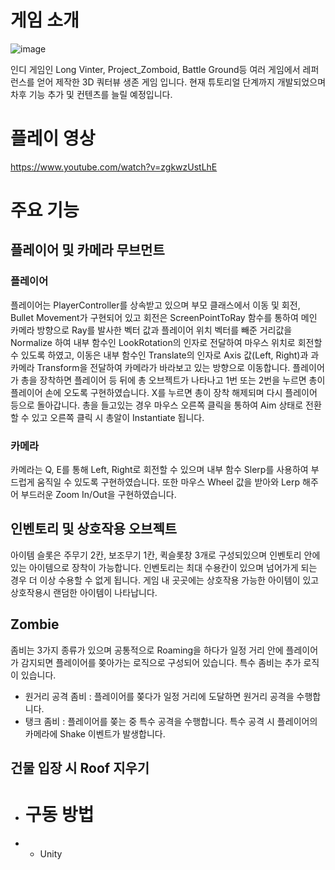 # 게임 소개
![image](https://github.com/choi-m-09/Zomvinter/assets/80871047/34ca965d-6f5f-4f0a-9140-f1c2aa847b14)

인디 게임인 Long Vinter, Project_Zomboid, Battle Ground등 여러 게임에서 레퍼런스를 얻어 제작한 3D 쿼터뷰 생존 게임 입니다. 현재 튜토리얼 단계까지 개발되었으며 차후 기능 추가 및 컨텐츠를 늘릴 예정입니다.
# 플레이 영상
https://www.youtube.com/watch?v=zgkwzUstLhE
# 주요 기능
## 플레이어 및 카메라 무브먼트
### 플레이어
플레이어는 PlayerController를 상속받고 있으며 부모 클래스에서 이동 및 회전, Bullet Movement가 구현되어 있고 회전은 ScreenPointToRay 함수를 통하여 메인 카메라 방향으로 Ray를 발사한 벡터 값과 플레이어 위치 벡터를 빼준 거리값을 Normalize 하여 내부 함수인 LookRotation의 인자로 전달하여 마우스 위치로 회전할 수 있도록 하였고, 이동은 내부 함수인 Translate의 인자로 Axis 값(Left, Right)과 과 카메라 Transform을 전달하여 카메라가 바라보고 있는 방향으로 이동합니다. 플레이어가 총을 장착하면 플레이어 등 뒤에 총 오브젝트가 나타나고 1번 또는 2번을 누르면 총이 플레이어 손에 오도록 구현하였습니다. X를 누르면 총이 장착 해제되며 다시 플레이어 등으로 돌아갑니다. 총을 들고있는 경우 마우스 오른쪽 클릭을 통하여 Aim 상태로 전환할 수 있고 오른쪽 클릭 시 총알이 Instantiate 됩니다.

### 카메라
카메라는 Q, E를 통해 Left, Right로 회전할 수 있으며 내부 함수 Slerp를 사용하여 부드럽게 움직일 수 있도록 구현하였습니다. 또한 마우스 Wheel 값을 받아와 Lerp 해주어 부드러운 Zoom In/Out을 구현하였습니다.

## 인벤토리 및 상호작용 오브젝트
아이템 슬롯은 주무기 2칸, 보조무기 1칸, 퀵슬롯창 3개로 구성되있으며 인벤토리 안에 있는 아이템으로 장착이 가능합니다. 인벤토리는 최대 수용칸이 있으며 넘어가게 되는 경우 더 이상 수용할 수 없게 됩니다.
게임 내 곳곳에는 상호작용 가능한 아이템이 있고 상호작용시 랜덤한 아이템이 나타납니다.

## Zombie
좀비는 3가지 종류가 있으며 공통적으로 Roaming을 하다가 일정 거리 안에 플레이어가 감지되면 플레이어를 쫒아가는 로직으로 구성되어 있습니다. 특수 좀비는 추가 로직이 있습니다.
+ 원거리 공격 좀비 : 플레이어를 쫒다가 일정 거리에 도달하면 원거리 공격을 수행합니다.
+ 탱크 좀비 : 플레이어를 쫒는 중 특수 공격을 수행합니다. 특수 공격 시 플레이어의 카메라에 Shake 이벤트가 발생합니다.

## 건물 입장 시 Roof 지우기

+ # 구동 방법
+ + Unity
